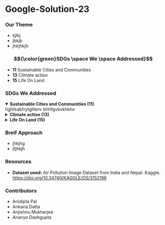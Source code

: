 # Google-Solution-23

### Our Theme
  - kjlkj
  - jbkjb
  - jhkjhkjh

### $${\color{green}SDGs \space We \space Addressed}$$
- **11** Sustainable Cities and Communities
- **13** Climate action
- **15** Life On Land

### SDGs We Addressed
<details open><summary><b>Sustainable Cities and Communities (11)</b></summary>
  hghfsabfrytghbnv bhhfgvbvkhkhv
</details>
<details><summary><b>Climate action (13)</b></summary>
  hfljsdfkjdkfnjn jfhfjasfj
</details>
<details><summary><b>Life On Land (15)</b></summary>
  jhfasjsfv falkjfljf fjdshfugsb
</details>

### Breif Approach
- jhkjhg
- jfjhkjh

### Resources
* **Dataset used:** Air Pollution Image Dataset from India and Nepal. 
Kaggle. https://doi.org/10.34740/KAGGLE/DS/3152196

### Contributors
- Anidipta Pal
- Ankana Datta
- Anjishnu Mukherjee
- Ananyo Dashgupta
